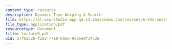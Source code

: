 ```yaml
---
content_type: resource
description: Dynamic Time Warping & Search
file: https://ol-ocw-studio-app-qa.s3.amazonaws.com/courses/6-345-automatic-speech-recognition-spring-2003/27f6a52bf2a27718ba669c86e0f3472e_lecture9.pdf
file_type: application/pdf
resourcetype: Document
title: lecture9.pdf
uid: 27f6a52b-f2a2-7718-ba66-9c86e0f3472e
---
```

